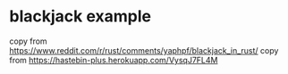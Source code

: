# blackjack example
copy from https://www.reddit.com/r/rust/comments/yaphpf/blackjack_in_rust/
copy from https://hastebin-plus.herokuapp.com/VysqJ7FL4M
